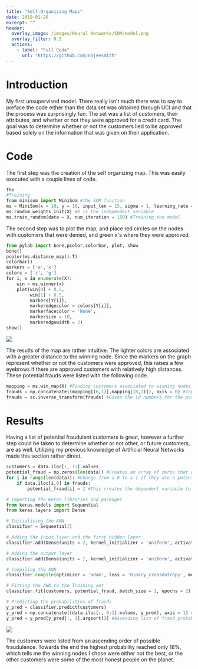 ```yaml
---
title: "Self-Organizing Maps"
date: 2019-01-20
excerpt: ""
header:
  overlay_image: /images/Neural Networks/SOM/model.png
  overlay_filter: 0.5
  actions:
    - label: "Full Code"
      url: "https://github.com/najeesmith"
---
```

# Introduction
My first unsupervised model. There really isn't much there was to say to preface the code either than the data set was obtained through UCI and that the process was surprisingly fun. The set was a list of customers, their attributes, and whether or not they were approved for a credit card. The goal was to determine whether or not the customers lied to be approved based solely on the information that was given on their application.

# Code
The first step was the creation of the self organizing map. This was easily executed with a couple lines of code.
```python
The
#Training
from minisom import MiniSom #the SOM function
ms = MiniSom(x = 10, y = 10, input_len = 15, sigma = 1, learning_rate = .5)
ms.random_weights_init(X) #X is the independent variable
ms.train_random(data = X, num_iteration = 150) #Training the model
```
The second step was to plot the map, and place red circles on the nodes with customers that were denied, and green x's where they were approved.

```python
from pylab import bone,pcolor,colorbar, plot, show
bone()
pcolor(ms.distance_map().T)
colorbar()
markers = ['o','x']
colors = ['r', 'g']
for i, x in enumerate(X):
    win = ms.winner(x)
    plot(win[0] + 0.5,
         win[1] + 0.5,
         markers[Y[i]],
         markeredgecolor = colors[Y[i]],
         markerfacecolor = 'None',
         markersize = 10,
         markeredgewidth = 2)
show()
```
<img src="{{site.baseurl}}/images\Neural Networks\SOM\Map.PNG">

The results of the map are rather intuitive. The lighter colors are associated
with a greater distance to the winning node. Since the markers on the graph represent
whether or not the customers were approved, this raises a few eyebrows if there
are approved customers with relatively high distances. These potential frauds were
listed with the following code.

```python
mapping = ms.win_map(X) #Finding customers associated to winning nodes
frauds = np.concatenate((mapping[(6,1)],mapping[(8,1)]), axis = 0) #Inputs are the most suspicious neurons
frauds = sc.inverse_transform(frauds) #Gives the id numbers for the possible cheaters
```
# Results
Having a list of potential fraudulent customers is great, however a further step
could be taken to determine whether or not other, or future customers, are
as well. Utilizing my previous knowledge of Artificial Neural Networks made this section rather
direct.

```python
customers = data.iloc[:, 1:].values
potential_fraud = np.zeros(len(data)) #Creates an array of zeros that will
for i in range(len(data)): #Change from a 0 to a 1 if they are a potential fraud
    if data.iloc[i,0] in frauds:
        potential_fraud[i] = 1 #This creates the dependent variable to train the ANN

# Importing the Keras libraries and packages
from keras.models import Sequential
from keras.layers import Dense

# Initialising the ANN
classifier = Sequential()

# Adding the input layer and the first hidden layer
classifier.add(Dense(units = 2, kernel_initializer = 'uniform', activation = 'relu', input_dim = 15))

# Adding the output layer
classifier.add(Dense(units = 1, kernel_initializer = 'uniform', activation = 'sigmoid'))

# Compiling the ANN
classifier.compile(optimizer = 'adam', loss = 'binary_crossentropy', metrics = ['accuracy'])

# Fitting the ANN to the Training set
classifier.fit(customers, potential_fraud, batch_size = 1, epochs = 2)

# Predicting the probabilities of frauds
y_pred = classifier.predict(customers)
y_pred = np.concatenate((data.iloc[:, 0:1].values, y_pred), axis = 1) #Brings array of prediction values and customer IDs
y_pred = y_pred[y_pred[:, 1].argsort()] #Ascending list of fraud probabilities
```

<img src="{{site.baseurl}}/images\Neural Networks\SOM\results.PNG">

The customers were listed from an ascending order of possible fraudulence. Towards the end the highest probability reached only 18%, which tells me the winning nodes I chose were either not the best, or the other customers were some of the most honest people on the planet.
